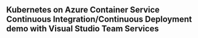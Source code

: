 Kubernetes on Azure Container Service Continuous Integration/Continuous Deployment demo with Visual Studio Team Services
----------------------------------------------------------------------
